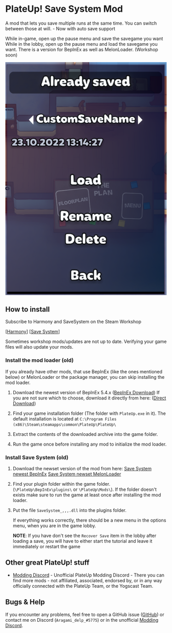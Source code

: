# PlateUp! Save System Mod

A mod that lets you save multiple runs at the same time. You can switch between those at will. - Now with auto save support

While in-game, open up the pause menu and save the savegame you want
While in the lobby, open up the pause menu and load the savegame you want.
There is a version for BepInEx as well as MelonLoader. (Workshop soon)

![Preview Image](https://github.com/Aragami-delp/PlateUp_Mods/blob/main/SaveSystemPreviewImage.png?raw=true)

## How to install

Subscribe to Harmony and SaveSystem on the Steam Workshop

[[Harmony](https://steamcommunity.com/workshop/filedetails/?id=2898033283)] [[Save System](https://steamcommunity.com/workshop/filedetails/?id=2898033283)]

Sometimes workshop mods/updates are not up to date. Verifying your game files will also update your mods.

### Install the mod loader (old)

If you already have other mods, that use BepInEx (like the ones mentioned below) or MelonLoader or the package manager, you can skip installing the mod loader.

1. Download the newest version of BepInEx 5.4.x ([BepInEx Download](https://github.com/BepInEx/BepInEx/releases))   If you are not sure which to choose, download it directly from here: ([Direct Download](https://github.com/BepInEx/BepInEx/releases/download/v5.4.21/BepInEx_x64_5.4.21.0.zip))

1. Find your game installation folder (The folder with `PlateUp.exe` in it). The default installation is located at `C:\Program Files (x86)\Steam\steamapps\common\PlateUp\PlateUp\ `

1. Extract the contents of the downloaded archive into the game folder.

1. Run the game once before installing any mod to initialize the mod loader.

### Install Save System (old)

1. Download the newset version of the mod from here: 
   [Save System newest BepInEx](https://github.com/Aragami-delp/PlateUp_Mods/releases/latest/download/SaveSystem_BepInEx.dll)
   [Save System newset MelonLoader](https://github.com/Aragami-delp/PlateUp_Mods/releases/latest/download/SaveSystem_MelonLoader.dll)

1. Find your plugin folder within the game folder. (`\PlateUp\BepInEx\plugins\` or `\PlateUp\Mods\`). If the folder doesn't exists make sure to run the game at least once after installing the mod loader.

1. Put the file `SaveSystem_,,,.dll` into the plugins folder.

   If everything works correctly, there should be a new menu in the options menu, when you are in the game lobby.

   **NOTE**: If you have don't see the `Recover Save` item in the lobby after loading a save, you will have to either start the tutorial and leave it immediately or restart the game

## Other great PlateUp! stuff

* [Modding Discord](https://discord.gg/uPbuYVjJQq) - Unofficial PlateUp Modding Discord - There you can find more mods - not affiliated, associated, endorsed by, or in any way officially connected with the PlateUp Team, or the Yogscast Team.

## Bugs & Help

If you encounter any problems, feel free to open a GitHub issue ([GitHub](https://github.com/Aragami-delp/PlateUp_Mods/issues)) or contact me on Discord (`Aragami_delp_#5775`) or in the unofficial [Modding Discord](https://discord.gg/uPbuYVjJQq).
